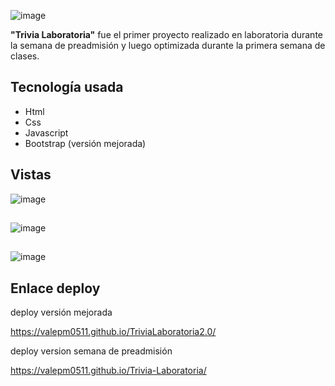 ![image](https://user-images.githubusercontent.com/38740899/47269490-b8c90e80-d534-11e8-916f-4f8c71c11c84.png)

**"Trivia Laboratoria"** fue el primer proyecto realizado en laboratoria durante la semana de preadmisión y luego optimizada durante la primera semana de clases.

## Tecnología usada

* Html
* Css
* Javascript
* Bootstrap (versión mejorada)

## Vistas

![image](https://user-images.githubusercontent.com/38740899/47269493-d007fc00-d534-11e8-8134-e41eab15f2e3.png)
##
![image](https://user-images.githubusercontent.com/38740899/47269495-d5fddd00-d534-11e8-8ede-bfa725eed021.png)
##
![image](https://user-images.githubusercontent.com/38740899/47269497-dac29100-d534-11e8-81aa-fd004e80c276.png)

## Enlace deploy

deploy versión mejorada

https://valepm0511.github.io/TriviaLaboratoria2.0/

deploy version semana de preadmisión

https://valepm0511.github.io/Trivia-Laboratoria/
